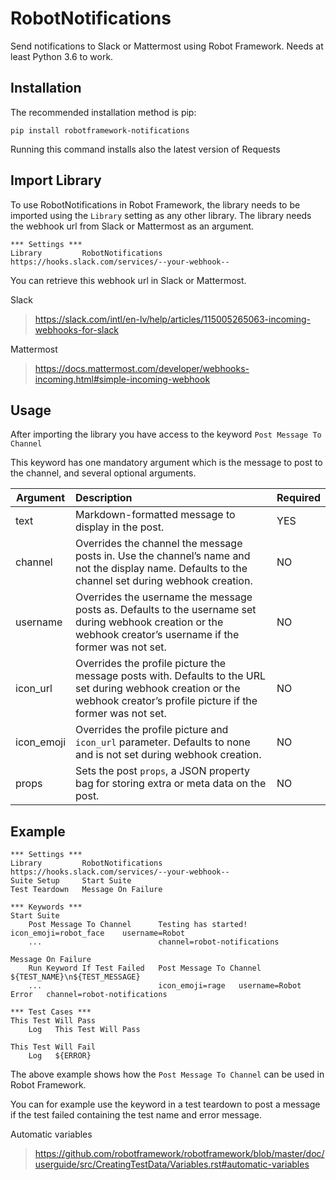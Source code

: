 RobotNotifications
===============

Send notifications to Slack or Mattermost using Robot Framework.
Needs at least Python 3.6 to work.

Installation
------------

The recommended installation method is pip:

    pip install robotframework-notifications

Running this command installs also the latest version of Requests

Import Library
-----

To use RobotNotifications in Robot Framework, the library needs to be imported using the ``Library`` setting as any other library. The library needs the webhook url from Slack or Mattermost as an argument.

    *** Settings ***
    Library         RobotNotifications   https://hooks.slack.com/services/--your-webhook--

You can retrieve this webhook url in Slack or Mattermost.

Slack

> https://slack.com/intl/en-lv/help/articles/115005265063-incoming-webhooks-for-slack

Mattermost

>  https://docs.mattermost.com/developer/webhooks-incoming.html#simple-incoming-webhook 

Usage
-----

After importing the library you have access to the keyword ``Post Message To Channel``

This keyword has one mandatory argument which is the message to post to the channel, and several optional arguments.

| Argument   | Description                                                  | Required |
| ---------- | :----------------------------------------------------------- | -------- |
| text       | Markdown-formatted message to display in the post.           | YES      |
| channel    | Overrides the channel the message posts in. Use the channel’s name and not the display name. Defaults to the channel set during webhook creation. | NO       |
| username   | Overrides the username the message posts as. Defaults to the username set during webhook creation or the webhook creator’s username if the former was not set. | NO       |
| icon_url   | Overrides the profile picture the message posts with. Defaults to the URL set during webhook creation or the webhook creator’s profile picture if the former was not set. | NO       |
| icon_emoji | Overrides the profile picture and `icon_url` parameter. Defaults to none and is not set during webhook creation. | NO       |
| props      | Sets the post `props`, a JSON property bag for storing extra or meta data on the post. | NO       |

Example
-----

    *** Settings ***
    Library         RobotNotifications   https://hooks.slack.com/services/--your-webhook--
    Suite Setup     Start Suite
    Test Teardown   Message On Failure     
    
    *** Keywords ***
    Start Suite
        Post Message To Channel      Testing has started!    icon_emoji=robot_face    username=Robot    
        ...                          channel=robot-notifications
    
    Message On Failure
        Run Keyword If Test Failed   Post Message To Channel   ${TEST_NAME}\n${TEST_MESSAGE}   
        ...                          icon_emoji=rage   username=Robot Error   channel=robot-notifications
    
    *** Test Cases ***
    This Test Will Pass
        Log   This Test Will Pass
    
    This Test Will Fail
        Log   ${ERROR}
    

The above example shows how the ``Post Message To Channel`` can be used in Robot Framework.

You can for example use the keyword in a test teardown to post a message if the test failed containing the test name and error message.

Automatic variables

>  https://github.com/robotframework/robotframework/blob/master/doc/userguide/src/CreatingTestData/Variables.rst#automatic-variables
